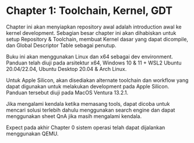 # Chapter 1: Toolchain, Kernel, GDT

Chapter ini akan menyiapkan repository awal
 adalah introduction awal ke kernel development. Sebagian besar chapter ini akan dihabiskan untuk setup Repository & Toolchain, membuat Kernel dasar yang dapat dicompile, dan Global Descriptor Table sebagai penutup. 

Buku ini akan menggunakan Linux dan x64 sebagai dev environment. Panduan telah diuji pada arsitektur x64, Windows 10 & 11 + WSL2 Ubuntu 20.04/22.04, Ubuntu Desktop 20.04 & Arch Linux. 

Untuk Apple Silicon, akan disediakan alternate toolchain dan workflow yang dapat digunakan untuk melakukan development pada Apple Silicon. Panduan tersebut diuji pada MacOS Ventura 13.2.1.

Jika mengalami kendala ketika memasang tools, dapat dicoba untuk mencari solusi terlebih dahulu menggunakan search engine dan dapat menggunakan sheet QnA jika masih mengalami kendala.

Expect pada akhir Chapter 0 sistem operasi telah dapat dijalankan menggunakan QEMU. 
